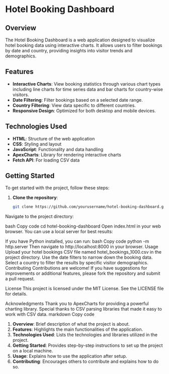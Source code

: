 # Hotel Booking Dashboard

## Overview

The Hotel Booking Dashboard is a web application designed to visualize hotel booking data using interactive charts. It allows users to filter bookings by date and country, providing insights into visitor trends and demographics.

## Features

- **Interactive Charts**: View booking statistics through various chart types including line charts for time series data and bar charts for country-wise visitors.
- **Date Filtering**: Filter bookings based on a selected date range.
- **Country Filtering**: View data specific to different countries.
- **Responsive Design**: Optimized for both desktop and mobile devices.

## Technologies Used

- **HTML**: Structure of the web application
- **CSS**: Styling and layout
- **JavaScript**: Functionality and data handling
- **ApexCharts**: Library for rendering interactive charts
- **Fetch API**: For loading CSV data

## Getting Started

To get started with the project, follow these steps:

1. **Clone the repository**:
   ```bash
   git clone https://github.com/yourusername/hotel-booking-dashboard.git
Navigate to the project directory:

bash
Copy code
cd hotel-booking-dashboard
Open index.html in your web browser. You can use a local server for best results:

If you have Python installed, you can run:
bash
Copy code
python -m http.server
Then navigate to http://localhost:8000 in your browser.
Usage
Upload your hotel bookings CSV file named hotel_bookings_1000.csv in the project directory.
Use the date filters to narrow down the booking data.
Select a country to filter the results by specific visitor demographics.
Contributing
Contributions are welcome! If you have suggestions for improvements or additional features, please fork the repository and submit a pull request.

License
This project is licensed under the MIT License. See the LICENSE file for details.

Acknowledgments
Thank you to ApexCharts for providing a powerful charting library.
Special thanks to CSV parsing libraries that made it easy to work with CSV data.
markdown
Copy code



1. **Overview**: Brief description of what the project is about.
2. **Features**: Highlights the main functionalities of the application.
3. **Technologies Used**: Lists the technologies and libraries utilized in the project.
4. **Getting Started**: Provides step-by-step instructions to set up the project on a local machine.
5. **Usage**: Explains how to use the application after setup.
6. **Contributing**: Encourages others to contribute and explains how to do so.






